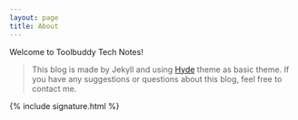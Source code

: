 ```yaml
---
layout: page
title: About
---
```

Welcome to Toolbuddy Tech Notes!

> This blog is made by Jekyll and using [Hyde](https://github.com/poole/hyde) theme as basic theme. If you have any suggestions or questions about this blog, feel free to contact me.

{% include signature.html %}